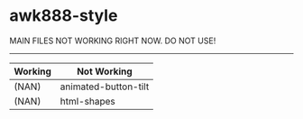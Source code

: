 # awk888-style

MAIN FILES NOT WORKING RIGHT NOW. DO NOT USE!

---

Working | Not Working
------------ | -------------
(NAN) | animated-button-tilt
(NAN) | html-shapes
